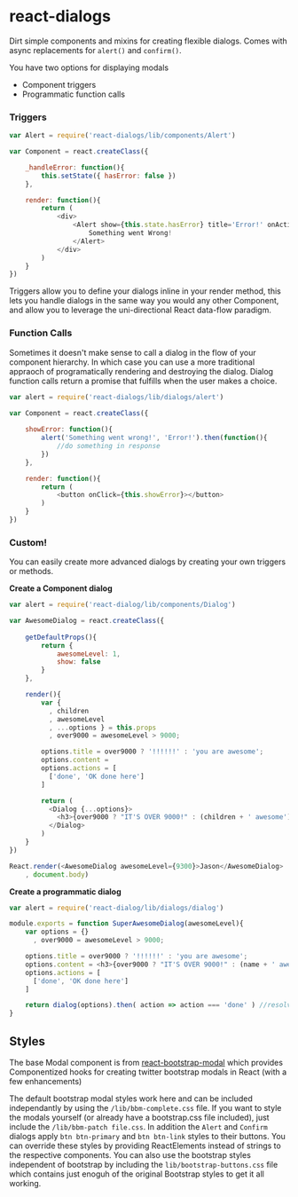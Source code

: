 react-dialogs
======================

Dirt simple components and mixins for creating flexible dialogs. Comes with async replacements for `alert()` and 
`confirm()`.

You have two options for displaying modals

- Component triggers
- Programmatic function calls

### Triggers

```javascript
var Alert = require('react-dialogs/lib/components/Alert')

var Component = react.createClass({

    _handleError: function(){
        this.setState({ hasError: false })
    },

    render: function(){
        return (
            <div>
                <Alert show={this.state.hasError} title='Error!' onAction={this._handleError}>
                    Something went Wrong!
                </Alert>
            </div>
        )
    }    
})
```

Triggers allow you to define your dialogs inline in your render method, this lets you handle dialogs in the same way you would any other Component, and allow you to leverage the uni-directional React data-flow paradigm.

### Function Calls

Sometimes it doesn't make sense to call a dialog in the flow of your component hierarchy. In which case you can use a more traditional appraoch of programatically rendering and destroying the dialog. Dialog function calls return a promise that fulfills when the user makes a choice.

```javascript
var alert = require('react-dialogs/lib/dialogs/alert')

var Component = react.createClass({
    
    showError: function(){
        alert('Something went wrong!', 'Error!').then(function(){
            //do something in response
        })
    },

    render: function(){
        return (
            <button onClick={this.showError}></button>
        )
    }    
})
```

### Custom!

You can easily create more advanced dialogs by creating your own triggers or methods. 

__Create a Component dialog__

```javascript
var alert = require('react-dialog/lib/components/Dialog')

var AwesomeDialog = react.createClass({
    
    getDefaultProps(){
        return {
            awesomeLevel: 1,
            show: false
        }
    },

    render(){
        var { 
          , children
          , awesomeLevel
          , ...options } = this.props
          , over9000 = awesomeLevel > 9000;

        options.title = over9000 ? '!!!!!!' : 'you are awesome';
        options.content = 
        options.actions = [
          ['done', 'OK done here']
        ]

        return (
          <Dialog {...options}>
            <h3>{over9000 ? "IT'S OVER 9000!" : (children + ' awesome')}</h3>
          </Dialog>
        )
    }    
})

React.render(<AwesomeDialog awesomeLevel={9300}>Jason</AwesomeDialog>
    , document.body)
```

__Create a programmatic dialog__

```javascript
var alert = require('react-dialog/lib/dialogs/dialog')

module.exports = function SuperAwesomeDialog(awesomeLevel){
    var options = {}
      , over9000 = awesomeLevel > 9000;

    options.title = over9000 ? '!!!!!!' : 'you are awesome';
    options.content = <h3>{over9000 ? "IT'S OVER 9000!" : (name + ' awesome')}</h3>
    options.actions = [
      ['done', 'OK done here']
    ]

    return dialog(options).then( action => action === 'done' ) //resolves true now for clicking the button
}
```


## Styles
The base Modal component is from [react-bootstrap-modal](https://github.com/jquense/react-bootstrap-modal) which provides Componentized hooks for creating twitter bootstrap modals in React (with a few enhancements)

The default bootstrap modal styles work here and can be included independantly by using the `/lib/bbm-complete.css` file. If you want to style the modals yourself (or already have a bootstrap.css file included), just include the `/lib/bbm-patch file.css`. In addition the `Alert` and `Confirm` dialogs apply `btn btn-primary` and  `btn btn-link` styles to their buttons. You can override these styles by providing ReactElements instead of strings to the respective components. You can also use the bootstrap styles independent of bootstrap by including the `lib/bootstrap-buttons.css` file which contains just enoguh of the original Bootstrap styles to get it all working.
